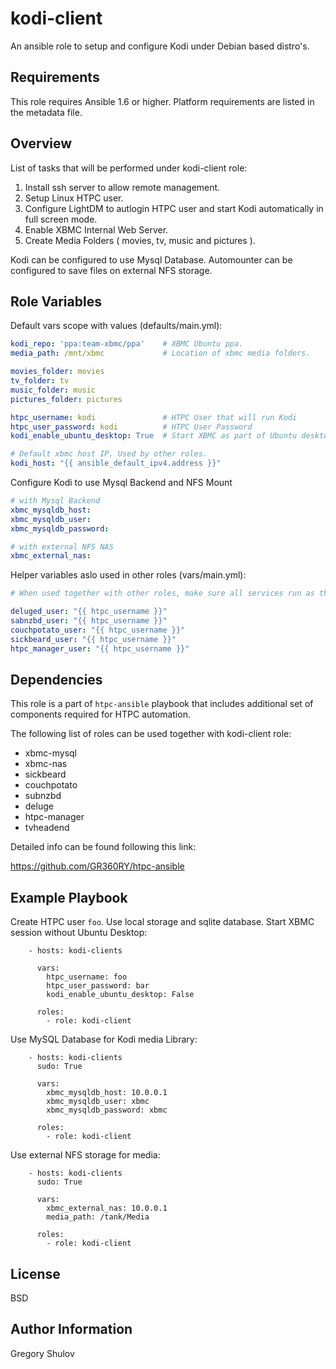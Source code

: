 kodi-client
===========

An ansible role to setup and configure Kodi under Debian based distro's.

Requirements
------------

This role requires Ansible 1.6 or higher. Platform requirements are listed in the metadata file.

Overview
--------

List of tasks that will be performed under kodi-client role:

1. Install ssh server to allow remote management.
2. Setup Linux HTPC user.
3. Configure LightDM to autlogin HTPC user and start Kodi automatically in full screen mode.
4. Enable XBMC Internal Web Server.
5. Create Media Folders ( movies, tv, music and pictures ).

Kodi can be configured to use Mysql Database.
Automounter can be configured to save files on external NFS storage.

Role Variables
--------------

Default vars scope with values (defaults/main.yml):

```yaml
kodi_repo: 'ppa:team-xbmc/ppa'    # XBMC Ubuntu ppa.
media_path: /mnt/xbmc             # Location of xbmc media folders.

movies_folder: movies
tv_folder: tv
music_folder: music
pictures_folder: pictures

htpc_username: kodi               # HTPC User that will run Kodi
htpc_user_password: kodi          # HTPC User Password
kodi_enable_ubuntu_desktop: True  # Start XBMC as part of Ubuntu desktop

# Default xbmc host IP. Used by other roles.
kodi_host: "{{ ansible_default_ipv4.address }}" 
```

Configure Kodi to use Mysql Backend and NFS Mount

```yaml
# with Mysql Backend
xbmc_mysqldb_host:
xbmc_mysqldb_user:
xbmc_mysqldb_password:

# with external NFS NAS 
xbmc_external_nas:                
```

Helper variables aslo used in other roles (vars/main.yml):

```yaml
# When used together with other roles, make sure all services run as the same user.

deluged_user: "{{ htpc_username }}"
sabnzbd_user: "{{ htpc_username }}"
couchpotato_user: "{{ htpc_username }}"
sickbeard_user: "{{ htpc_username }}"
htpc_manager_user: "{{ htpc_username }}"
```


Dependencies
------------

This role is a part of `htpc-ansible` playbook that includes additional set of components required for HTPC automation.

The following list of roles can be used together with kodi-client role:

- xbmc-mysql
- xbmc-nas
- sickbeard
- couchpotato
- subnzbd
- deluge
- htpc-manager
- tvheadend

Detailed info can be found following this link:

https://github.com/GR360RY/htpc-ansible


Example Playbook
----------------

Create HTPC user `foo`. Use local storage and sqlite database. Start XBMC session without Ubuntu Desktop:

```
    - hosts: kodi-clients

      vars:
        htpc_username: foo
        htpc_user_password: bar
        kodi_enable_ubuntu_desktop: False

      roles:
        - role: kodi-client
```

Use MySQL Database for Kodi media Library:

```
    - hosts: kodi-clients
      sudo: True

      vars:
        xbmc_mysqldb_host: 10.0.0.1
        xbmc_mysqldb_user: xbmc
        xbmc_mysqldb_password: xbmc

      roles:
        - role: kodi-client
```

Use external NFS storage for media: 

```
    - hosts: kodi-clients
      sudo: True

      vars:
        xbmc_external_nas: 10.0.0.1
        media_path: /tank/Media

      roles:
        - role: kodi-client
```



License
-------

BSD

Author Information
------------------

Gregory Shulov
